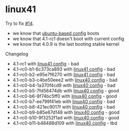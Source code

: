 linux41
========

Try to fix [#14](https://github.com/manjaro/packages-core/issues/14).

* we know that [ubuntu-based config](https://gist.github.com/philmmanjaro/050790a50fd25309c06e) boots
* we know that 4.1-rc1 doesn't boot with current config
* we know that 4.0.9 is the last booting stable kernel

Changelog

* 4.1-rc1               with [linux41 config](https://github.com/philmmanjaro/linux41/blob/master/config.41rc1) - bad
* 4.1-rc0-b1-6c373ca893 with [linux41 config](https://github.com/philmmanjaro/linux41/blob/master/config.41rc0.b1.6c373ca893) - bad
* 4.1-rc0-b2-e95e7f6270 with [linux41 config](https://github.com/philmmanjaro/linux41/blob/master/config.41rc0.b1.6c373ca893) - bad
* 4.1-rc0-b3-c4be50eee2 with [linux40 config](https://github.com/philmmanjaro/linux41/blob/master/config.41rc0.b3.c4be50eee2) - bad
* 4.1-rc0-b4-1a370f4cd9 with [linux40 config](https://github.com/philmmanjaro/linux41/blob/master/config.41rc0.b4.1a370f4cd9) - bad
* 4.1-rc0-b5-7fd56474db with [linux40 config](https://github.com/philmmanjaro/linux41/blob/master/config.41rc0.b5.7fd56474db) - good
* 4.1-rc0-b6-8f74bc5ff0 with [linux40 config](https://github.com/philmmanjaro/linux41/blob/master/config.41rc0.b5.7fd56474db) - good
* 4.1-rc0-b7-ee799f41eb with [linux40 config](https://github.com/philmmanjaro/linux41/blob/master/config.41rc0.b5.7fd56474db) - bad
* 4.1-rc0-b8-421ec9017f with [linux40 config](https://github.com/philmmanjaro/linux41/blob/master/config.41rc0.b5.7fd56474db) - bad
* 4.1-rc0-b9-b85e67d148 with [linux40 config](https://github.com/philmmanjaro/linux41/blob/master/config.41rc0.b5.7fd56474db) - good
* 4.1-rc0-b10-9f3252f1ad with [linux40 config](https://github.com/philmmanjaro/linux41/blob/master/config.41rc0.b5.7fd56474db) - good
* 4.1-rc0-b11-b48488d109 with [linux40 config](https://github.com/philmmanjaro/linux41/blob/master/config.41rc0.b5.7fd56474db) - tbd
